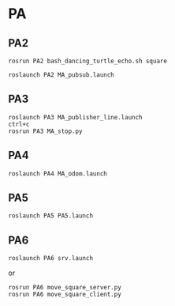 # PA



## PA2
```
rosrun PA2 bash_dancing_turtle_echo.sh square

roslaunch PA2 MA_pubsub.launch
```

## PA3 
```
roslaunch PA3 MA_publisher_line.launch
ctrl+c
rosrun PA3 MA_stop.py
```

## PA4
```
roslaunch PA4 MA_odom.launch
```
## PA5
```
roslaunch PA5 PA5.launch
```
## PA6
```
roslaunch PA6 srv.launch
```
or
```
rosrun PA6 move_square_server.py
rosrun PA6 move_square_client.py
```


